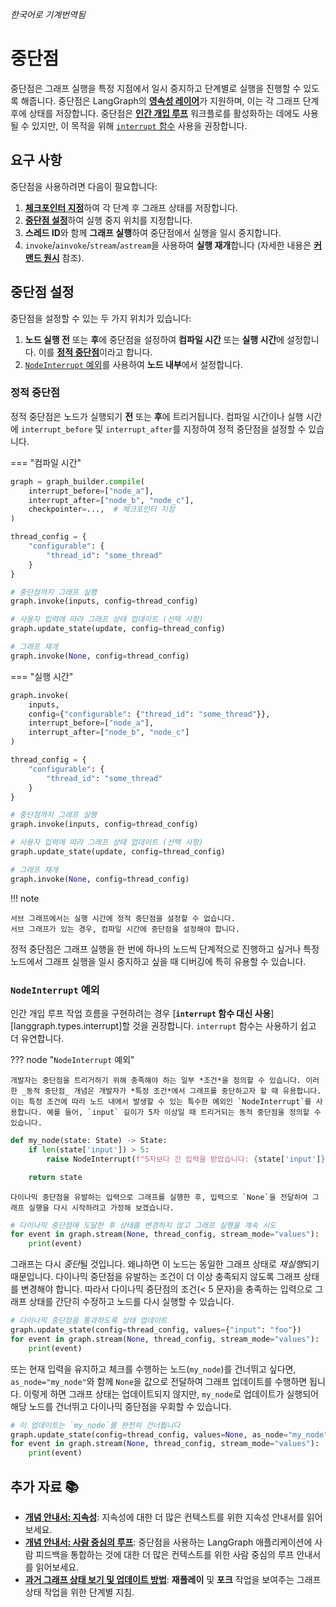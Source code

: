 _한국어로 기계번역됨_

# 중단점

중단점은 그래프 실행을 특정 지점에서 일시 중지하고 단계별로 실행을 진행할 수 있도록 해줍니다. 중단점은 LangGraph의 [**영속성 레이어**](./persistence.md)가 지원하며, 이는 각 그래프 단계 후에 상태를 저장합니다. 중단점은 [**인간 개입 루프**](./human_in_the_loop.md) 워크플로를 활성화하는 데에도 사용될 수 있지만, 이 목적을 위해 [`interrupt` 함수](./human_in_the_loop.md#interrupt) 사용을 권장합니다.

## 요구 사항

중단점을 사용하려면 다음이 필요합니다:

1. [**체크포인터 지정**](persistence.md#checkpoints)하여 각 단계 후 그래프 상태를 저장합니다.
2. [**중단점 설정**](#setting-breakpoints)하여 실행 중지 위치를 지정합니다.
3. **스레드 ID**와 함께 **그래프 실행**하여 중단점에서 실행을 일시 중지합니다.
4. `invoke`/`ainvoke`/`stream`/`astream`을 사용하여 **실행 재개**합니다 (자세한 내용은 [**커맨드 원시**](./human_in_the_loop.md#the-command-primitive) 참조).

## 중단점 설정

중단점을 설정할 수 있는 두 가지 위치가 있습니다:

1. **노드 실행 전** 또는 **후**에 중단점을 설정하여 **컴파일 시간** 또는 **실행 시간**에 설정합니다. 이를 [**정적 중단점**](#static-breakpoints)이라고 합니다.
2. [`NodeInterrupt` 예외](#nodeinterrupt-exception)를 사용하여 **노드 내부**에서 설정합니다.

### 정적 중단점

정적 중단점은 노드가 실행되기 **전** 또는 **후**에 트리거됩니다. 컴파일 시간이나 실행 시간에 `interrupt_before` 및 `interrupt_after`를 지정하여 정적 중단점을 설정할 수 있습니다.

=== "컴파일 시간"

```python
graph = graph_builder.compile(
    interrupt_before=["node_a"],
    interrupt_after=["node_b", "node_c"],
    checkpointer=...,  # 체크포인터 지정
)

thread_config = {
    "configurable": {
        "thread_id": "some_thread"
    }
}

# 중단점까지 그래프 실행
graph.invoke(inputs, config=thread_config)

# 사용자 입력에 따라 그래프 상태 업데이트 (선택 사항)
graph.update_state(update, config=thread_config)

# 그래프 재개
graph.invoke(None, config=thread_config)
```

=== "실행 시간"

```python
graph.invoke(
    inputs,
    config={"configurable": {"thread_id": "some_thread"}},
    interrupt_before=["node_a"],
    interrupt_after=["node_b", "node_c"]
)

thread_config = {
    "configurable": {
        "thread_id": "some_thread"
    }
}

# 중단점까지 그래프 실행
graph.invoke(inputs, config=thread_config)

# 사용자 입력에 따라 그래프 상태 업데이트 (선택 사항)
graph.update_state(update, config=thread_config)

# 그래프 재개
graph.invoke(None, config=thread_config)
```

!!! note

    서브 그래프에서는 실행 시간에 정적 중단점을 설정할 수 없습니다.
    서브 그래프가 있는 경우, 컴파일 시간에 중단점을 설정해야 합니다.

정적 중단점은 그래프 실행을 한 번에 하나의 노드씩 단계적으로 진행하고 싶거나 특정 노드에서 그래프 실행을 일시 중지하고 싶을 때 디버깅에 특히 유용할 수 있습니다.

### `NodeInterrupt` 예외

인간 개입 루프 작업 흐름을 구현하려는 경우 [**`interrupt` 함수 대신 사용**][langgraph.types.interrupt]할 것을 권장합니다. `interrupt` 함수는 사용하기 쉽고 더 유연합니다.

??? node "`NodeInterrupt` 예외"

    개발자는 중단점을 트리거하기 위해 충족해야 하는 일부 *조건*을 정의할 수 있습니다. 이러한 _동적 중단점_ 개념은 개발자가 *특정 조건*에서 그래프를 중단하고자 할 때 유용합니다. 이는 특정 조건에 따라 노드 내에서 발생할 수 있는 특수한 예외인 `NodeInterrupt`를 사용합니다. 예를 들어, `input` 길이가 5자 이상일 때 트리거되는 동적 중단점을 정의할 수 있습니다.

```python
def my_node(state: State) -> State:
    if len(state['input']) > 5:
        raise NodeInterrupt(f"5자보다 긴 입력을 받았습니다: {state['input']}")

    return state
```


    다이나믹 중단점을 유발하는 입력으로 그래프를 실행한 후, 입력으로 `None`을 전달하여 그래프 실행을 다시 시작하려고 가정해 보겠습니다.

```python
# 다이나믹 중단점에 도달한 후 상태를 변경하지 않고 그래프 실행을 계속 시도
for event in graph.stream(None, thread_config, stream_mode="values"):
    print(event)
```

그래프는 다시 *중단*될 것입니다. 왜냐하면 이 노드는 동일한 그래프 상태로 *재실행*되기 때문입니다. 다이나믹 중단점을 유발하는 조건이 더 이상 충족되지 않도록 그래프 상태를 변경해야 합니다. 따라서 다이나믹 중단점의 조건(< 5 문자)을 충족하는 입력으로 그래프 상태를 간단히 수정하고 노드를 다시 실행할 수 있습니다.

```python
# 다이나믹 중단점을 통과하도록 상태 업데이트
graph.update_state(config=thread_config, values={"input": "foo"})
for event in graph.stream(None, thread_config, stream_mode="values"):
    print(event)
```

또는 현재 입력을 유지하고 체크를 수행하는 노드(`my_node`)를 건너뛰고 싶다면, `as_node="my_node"`와 함께 `None`을 값으로 전달하여 그래프 업데이트를 수행하면 됩니다. 이렇게 하면 그래프 상태는 업데이트되지 않지만, `my_node`로 업데이트가 실행되어 해당 노드를 건너뛰고 다이나믹 중단점을 우회할 수 있습니다.

```python
# 이 업데이트는 `my_node`를 완전히 건너뜁니다
graph.update_state(config=thread_config, values=None, as_node="my_node")
for event in graph.stream(None, thread_config, stream_mode="values"):
    print(event)
```

## 추가 자료 📚

- [**개념 안내서: 지속성**](persistence.md): 지속성에 대한 더 많은 컨텍스트를 위한 지속성 안내서를 읽어보세요.
- [**개념 안내서: 사람 중심의 루프**](human_in_the_loop.md): 중단점을 사용하는 LangGraph 애플리케이션에 사람 피드백을 통합하는 것에 대한 더 많은 컨텍스트를 위한 사람 중심의 루프 안내서를 읽어보세요.
- [**과거 그래프 상태 보기 및 업데이트 방법**](../how-tos/human_in_the_loop/time-travel.ipynb): **재플레이** 및 **포크** 작업을 보여주는 그래프 상태 작업을 위한 단계별 지침.
